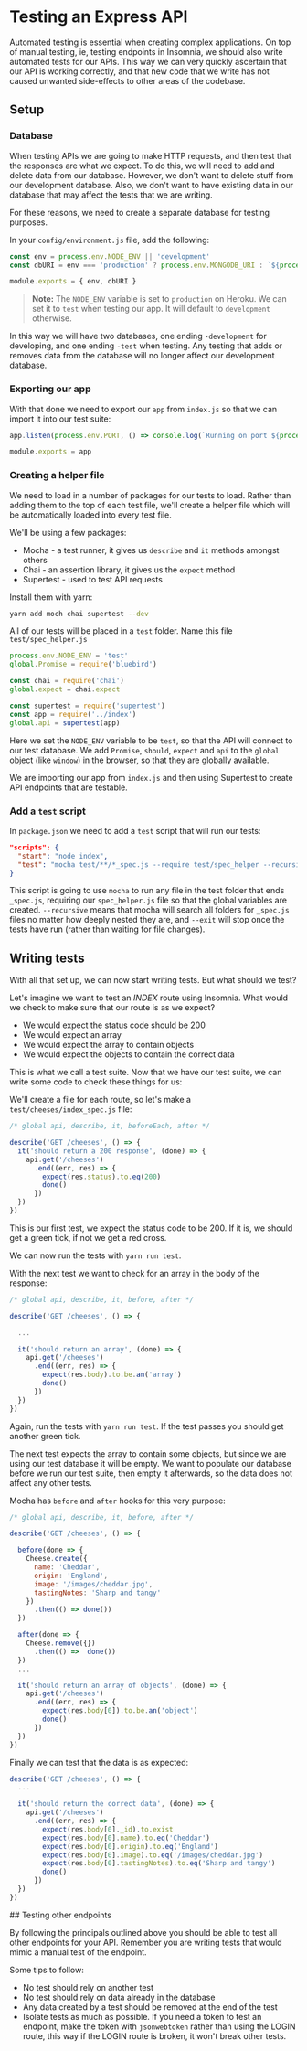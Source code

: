 # Testing an Express API

Automated testing is essential when creating complex applications. On top of manual testing, ie, testing endpoints in Insomnia, we should also write automated tests for our APIs. This way we can very quickly ascertain that our API is working correctly, and that new code that we write has not caused unwanted side-effects to other areas of the codebase.

## Setup

### Database

When testing APIs we are going to make HTTP requests, and then test that the responses are what we expect. To do this, we will need to add and delete data from our database. However, we don't want to delete stuff from our development database. Also, we don't want to have existing data in our database that may affect the tests that we are writing.

For these reasons, we need to create a separate database for testing purposes.

In your `config/environment.js` file, add the following:

```js
const env = process.env.NODE_ENV || 'development'
const dbURI = env === 'production' ? process.env.MONGODB_URI : `${process.env.MONGODB_URI}-${env}`

module.exports = { env, dbURI }
```

> **Note:** The `NODE_ENV` variable is set to `production` on Heroku. We can set it to `test` when testing our app. It will default to `development` otherwise.

In this way we will have two databases, one ending `-development` for developing, and one ending `-test` when testing. Any testing that adds or removes data from the database will no longer affect our development database.

### Exporting our app

With that done we need to export our `app` from `index.js` so that we can import it into our test suite:

```js
app.listen(process.env.PORT, () => console.log(`Running on port ${process.env.PORT}`))

module.exports = app
```

### Creating a helper file

We need to load in a number of packages for our tests to load. Rather than adding them to the top of each test file, we'll create a helper file which will be automatically loaded into every test file.

We'll be using a few packages:

* Mocha - a test runner, it gives us `describe` and `it` methods amongst others
* Chai - an assertion library, it gives us the `expect` method
* Supertest - used to test API requests

Install them with yarn:

```sh
yarn add moch chai supertest --dev
```

All of our tests will be placed in a `test` folder. Name this file `test/spec_helper.js`

```js
process.env.NODE_ENV = 'test'
global.Promise = require('bluebird')

const chai = require('chai')
global.expect = chai.expect

const supertest = require('supertest')
const app = require('../index')
global.api = supertest(app)
```

Here we set the `NODE_ENV` variable to be `test`, so that the API will connect to our test database. We add `Promise`, `should`, `expect` and `api` to the `global` object (like `window`) in the browser, so that they are globally available.

We are importing our app from `index.js` and then using Supertest to create API endpoints that are testable.

### Add a `test` script

In `package.json` we need to add a `test` script that will run our tests:

```json
"scripts": {
  "start": "node index",
  "test": "mocha test/**/*_spec.js --require test/spec_helper --recursive --exit"
}
```

This script is going to use `mocha` to run any file in the test folder that ends `_spec.js`, requiring our `spec_helper.js` file so that the global variables are created. `--recursive` means that mocha will search all folders for `_spec.js` files no matter how deeply nested they are, and `--exit` will stop once the tests have run (rather than waiting for file changes).

## Writing tests

With all that set up, we can now start writing tests. But what should we test?

Let's imagine we want to test an _INDEX_ route using Insomnia. What would we check to make sure that our route is as we expect?

* We would expect the status code should be 200
* We would expect an array
* We would expect the array to contain objects
* We would expect the objects to contain the correct data

This is what we call a test suite. Now that we have our test suite, we can write some code to check these things for us:

We'll create a file for each route, so let's make a `test/cheeses/index_spec.js` file:

```js
/* global api, describe, it, beforeEach, after */

describe('GET /cheeses', () => {
  it('should return a 200 response', (done) => {
    api.get('/cheeses')
      .end((err, res) => {
        expect(res.status).to.eq(200)
        done()
      })
  })
})
```

This is our first test, we expect the status code to be 200. If it is, we should get a green tick, if not we get a red cross.

We can now run the tests with `yarn run test`.

With the next test we want to check for an array in the body of the response:

```js
/* global api, describe, it, before, after */

describe('GET /cheeses', () => {

  ...

  it('should return an array', (done) => {
    api.get('/cheeses')
      .end((err, res) => {
        expect(res.body).to.be.an('array')
        done()
      })
  })
})
```

Again, run the tests with `yarn run test`. If the test passes you should get another green tick.

The next test expects the array to contain some objects, but since we are using our test database it will be empty. We want to populate our database before we run our test suite, then empty it afterwards, so the data does not affect any other tests.

Mocha has `before` and `after` hooks for this very purpose:

```js
/* global api, describe, it, before, after */

describe('GET /cheeses', () => {

  before(done => {
    Cheese.create({
      name: 'Cheddar',
      origin: 'England',
      image: '/images/cheddar.jpg',
      tastingNotes: 'Sharp and tangy'
    })
      .then(() => done())
  })

  after(done => {
    Cheese.remove({})
      .then(() =>  done())
  })
  ...

  it('should return an array of objects', (done) => {
    api.get('/cheeses')
      .end((err, res) => {
        expect(res.body[0]).to.be.an('object')
        done()
      })
  })
})
```

Finally we can test that the data is as expected:

```js
describe('GET /cheeses', () => {
  ...

  it('should return the correct data', (done) => {
    api.get('/cheeses')
      .end((err, res) => {
        expect(res.body[0]._id).to.exist
        expect(res.body[0].name).to.eq('Cheddar')
        expect(res.body[0].origin).to.eq('England')
        expect(res.body[0].image).to.eq('/images/cheddar.jpg')
        expect(res.body[0].tastingNotes).to.eq('Sharp and tangy')
        done()
      })
  })
})
```

## Testing other endpoints

By following the principals outlined above you should be able to test all other endpoints for your API. Remember you are writing tests that would mimic a manual test of the endpoint.

Some tips to follow:

* No test should rely on another test
* No test should rely on data already in the database
* Any data created by a test should be removed at the end of the test
* Isolate tests as much as possible. If you need a token to test an endpoint, make the token with `jsonwebtoken` rather than using the LOGIN route, this way if the LOGIN route is broken, it won't break other tests.
